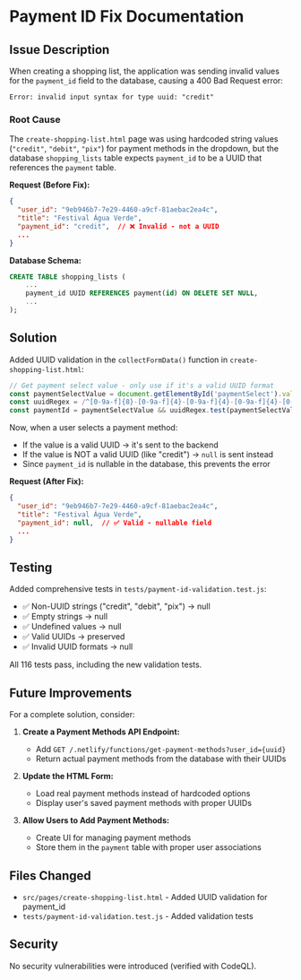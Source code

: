 # Payment ID Fix Documentation

## Issue Description

When creating a shopping list, the application was sending invalid values for the `payment_id` field to the database, causing a 400 Bad Request error:

```
Error: invalid input syntax for type uuid: "credit"
```

### Root Cause

The `create-shopping-list.html` page was using hardcoded string values (`"credit"`, `"debit"`, `"pix"`) for payment methods in the dropdown, but the database `shopping_lists` table expects `payment_id` to be a UUID that references the `payment` table.

**Request (Before Fix):**
```json
{
  "user_id": "9eb946b7-7e29-4460-a9cf-81aebac2ea4c",
  "title": "Festival Água Verde",
  "payment_id": "credit",  // ❌ Invalid - not a UUID
  ...
}
```

**Database Schema:**
```sql
CREATE TABLE shopping_lists (
    ...
    payment_id UUID REFERENCES payment(id) ON DELETE SET NULL,
    ...
);
```

## Solution

Added UUID validation in the `collectFormData()` function in `create-shopping-list.html`:

```javascript
// Get payment select value - only use if it's a valid UUID format
const paymentSelectValue = document.getElementById('paymentSelect').value;
const uuidRegex = /^[0-9a-f]{8}-[0-9a-f]{4}-[0-9a-f]{4}-[0-9a-f]{4}-[0-9a-f]{12}$/i;
const paymentId = paymentSelectValue && uuidRegex.test(paymentSelectValue) ? paymentSelectValue : null;
```

Now, when a user selects a payment method:
- If the value is a valid UUID → it's sent to the backend
- If the value is NOT a valid UUID (like "credit") → `null` is sent instead
- Since `payment_id` is nullable in the database, this prevents the error

**Request (After Fix):**
```json
{
  "user_id": "9eb946b7-7e29-4460-a9cf-81aebac2ea4c",
  "title": "Festival Água Verde",
  "payment_id": null,  // ✅ Valid - nullable field
  ...
}
```

## Testing

Added comprehensive tests in `tests/payment-id-validation.test.js`:
- ✅ Non-UUID strings ("credit", "debit", "pix") → null
- ✅ Empty strings → null
- ✅ Undefined values → null
- ✅ Valid UUIDs → preserved
- ✅ Invalid UUID formats → null

All 116 tests pass, including the new validation tests.

## Future Improvements

For a complete solution, consider:

1. **Create a Payment Methods API Endpoint:**
   - Add `GET /.netlify/functions/get-payment-methods?user_id={uuid}`
   - Return actual payment methods from the database with their UUIDs

2. **Update the HTML Form:**
   - Load real payment methods instead of hardcoded options
   - Display user's saved payment methods with proper UUIDs

3. **Allow Users to Add Payment Methods:**
   - Create UI for managing payment methods
   - Store them in the `payment` table with proper user associations

## Files Changed

- `src/pages/create-shopping-list.html` - Added UUID validation for payment_id
- `tests/payment-id-validation.test.js` - Added validation tests

## Security

No security vulnerabilities were introduced (verified with CodeQL).
